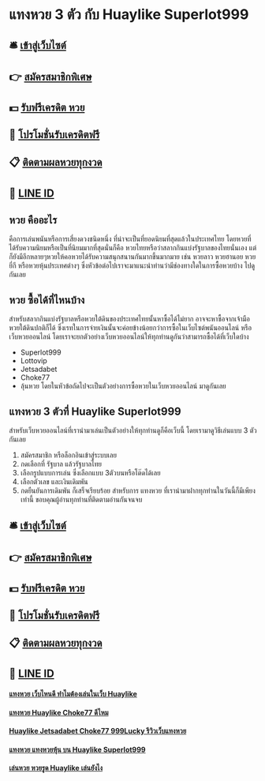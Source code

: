 # แทงหวย 3 ตัว กับ Huaylike Superlot999

## 🛎 [เข้าสู่เว็บไซต์](https://bit.ly/3LjaZkx)
## 👉 [สมัครสมาชิกพิเศษ](https://bit.ly/3LjaZkx)
## 💵 [รับฟรีเครดิต หวย](https://bit.ly/3RV6hfk)
## 👑 [โปรโมชั่นรับเครดิตฟรี](https://bit.ly/3RV6hfk)
## 📋 [ติดตามผลหวยทุกงวด](https://bit.ly/3RV6hfk)
## 📱 [LINE ID](https://bit.ly/3RV6hfk)

## หวย คืออะไร
คือการเล่นพนันหรือการเสี่ยงดวงชนิดหนึ่ง ที่น่าจะเป็นที่ยอดนิยมที่สุดแล้วในประเทศไทย โดยหวยที่ได้รับความนิยมหรือเป็นที่นิยมมากที่สุดนั่นก็คือ หวยไทยหรือว่าสลากกินแบ่งรัฐบาลของไทยนั่นเอง แต่ก็ยังมีอีกหลายๆหวยให้คอหวยได้รับความสนุกสนานกันมากขึ้นมากมาย เช่น หวยลาว หวยฮานอย หวยยี่กี หรือหวยหุ้นประเทศต่างๆ ซึ่งหัวข้อต่อไปเราจะมาแนะนำท่านว่ามีช่องทางใดในการซื้อหวยบ้าง ไปดูกันเลย

## หวย ซื้อได้ที่ไหนบ้าง
สำหรับสลากกินแบ่งรัฐบาลหรือหวยใต้ดินของประเทศไทยนั้นหาซื้อได้ไม่ยาก อาจจะหาซื้อจากเจ้ามือหวยใต้ดินปกติก็ได้ ซึ่งเรทในการจ่ายเงินนั้นจะค่อยข้างน้อยกว่าการซื้อในเว็บไซต์พนันออนไลน์ หรือเว็บหวยออนไลน์ โดยเราจะยกตัวอย่างเว็บหวยออนไลน์ให้ทุกท่านดูกันว่าสามารถซื้อได้ที่เว็บใดบ้าง
- Superlot999
- Lottovip
- Jetsadabet
- Choke77
- ลุ้นหวย
โดยในหัวข้อถัดไปจะเป็นตัวอย่างการซื้อหวยในเว็บหวยออนไลน์ มาดูกันเลย

## แทงหวย 3 ตัวที่ Huaylike Superlot999
สำหรับเว็บหวยออนไลน์ที่เรานำมาเล่นเป็นตัวอย่างให้ทุกท่านดูก็คือเว็บนี้ โดยเรามาดูวิธีเล่นแบบ 3 ตัวกันเลย
1. สมัครสมาชิก หรือล็อกอินเข้าสู่ระบบเลย
2. กดเลือกที่ รัฐบาล แล้วรัฐบาลไทย
3. เลือกรูปแบบการเล่น ซึ่งเลือกแบบ 3ตัวบนหรือโต๊ดได้เลย
4. เลือกตัวเลข และเงินเดิมพัน
5. กดยืนยันการเดิมพัน ก็เสร็จเรียบร้อย
สำหรับการ แทงหวย ที่เรานำมาฝากทุกท่านในวันนี้ก็มีเพียงเท่านี้ ขอบคุณผู้อ่านทุกท่านที่ติดตามอ่านกันจนจบ

## 🛎 [เข้าสู่เว็บไซต์](https://bit.ly/3LjaZkx)
## 👉 [สมัครสมาชิกพิเศษ](https://bit.ly/3LjaZkx)
## 💵 [รับฟรีเครดิต หวย](https://bit.ly/3RV6hfk)
## 👑 [โปรโมชั่นรับเครดิตฟรี](https://bit.ly/3RV6hfk)
## 📋 [ติดตามผลหวยทุกงวด](https://bit.ly/3RV6hfk)
## 📱 [LINE ID](https://bit.ly/3RV6hfk)

#### [แทงหวย เว็บไหนดี ทำไมต้องเล่นในเว็บ Huaylike](https://atom.io/themes/แทงหวย%20เว็บไหนดี%20ทำไมต้องเล่นในเว็บ%20Huaylike)
#### [แทงหวย Huaylike Choke77 ดีไหม](https://atom.io/themes/แทงหวย%20Huaylike%20Choke77%20ดีไหม)
#### [Huaylike Jetsadabet Choke77 999Lucky รีวิวเว็บแทงหวย](https://atom.io/themes/Huaylike%20Jetsadabet%20Choke77%20999Lucky%20รีวิวเว็บแทงหวย)
#### [แทงหวย แทงหวยหุ้น บน Huaylike Superlot999](https://atom.io/themes/แทงหวย%20แทงหวยหุ้น%20บน%20Huaylike%20Superlot999)
#### [เล่นหวย หวยรูด Huaylike เล่นยังไง](https://atom.io/themes/เล่นหวย%20หวยรูด%20Huaylike%20เล่นยังไง)